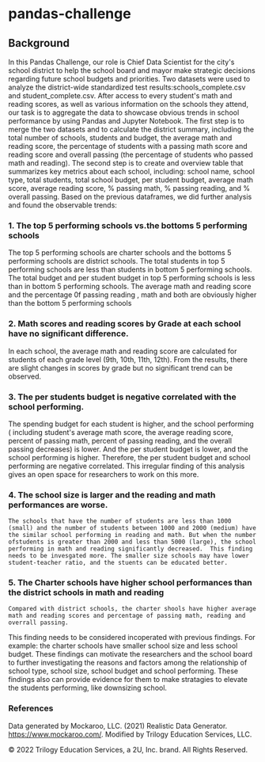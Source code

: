 # pandas-challenge
## Background
   In this Pandas Challenge, our role is Chief Data Scientist for the city's school district to help the school board and mayor make strategic decisions regarding future school budgets and priorities. Two datasets were used to analyze the district-wide standardized test results:schools_complete.csv and student_complete.csv. After access to every student's math and reading scores, as well as various information on the schools they attend, our task is to aggregate the data to showcase obvious trends in school performance by using Pandas and Jupyter Notebook.
  The first step is to merge the two datasets and to calculate the district summary, including the total number of schools, students and budget, the average math and reading score, the percentage of students with a passing math score and reading score and overall passing (the percentage of students who passed math and reading). The second step is to create and overview table that summarizes key metrics about each school, including: school name, school type, total students, total school budget, per student budget, average math score, average reading score, % passing math, % passing reading, and % overall passing.
Based on the previous dataframes, we did further analysis and found the observable trends:
### 1. The top 5 performing schools vs.the bottoms 5 performing schools
   The top 5 performing schools are charter schools and the bottoms 5 performing schools are district schools. The total students in top 5 performing schools are less than students in bottom 5 performing schools. The total budget and per student budget in top 5 performing schools is less than in bottom 5 performing schools. The average math and reading score and the percentage 0f passing reading , math and both are obviously higher than the bottom 5 performing schools   
### 2. Math scores and reading scores by Grade at each school have no significant difference.
   In each school, the average math and reading score are calculated for students of each grade level (9th, 10th, 11th, 12th). From the results, there are slight changes in scores by grade but no significant trend can be observed.
### 3. The per students budget is negative correlated with the school performing.
   The spending budget for each student is higher, and the school performing ( including student's average math score, the average reading score, percent of passing math, percent of passing reading, and the overall passing decreases) is lower. And the per student budget is lower, and the school performing is higher. Therefore, the per student budget and school performing are negative correlated. This irregular finding of this analysis gives an open space for researchers to work on this more.
### 4. The school size is larger and the reading and math performances are worse.
    The schools that have the number of students are less than 1000 (small) and the number of students between 1000 and 2000 (medium) have the similar school performing in reading and math. But when the number ofstudents is greater than 2000 and less than 5000 (large), the school performing in math and reading significantly decreased.  This finding needs to be invesgated more. The smaller size schools may have lower student-teacher ratio, and the stuents can be educated better.
### 5. The Charter schools have higher school performances than the district schools in math and reading
    Compared with district schools, the charter shools have higher average math and reading scores and percentage of passing math, reading and overrall passing.
This finding needs to be considered incoperated with previous findings. For example: the charter schools have smaller school size and less school budget. 
    These findings can motivate the researchers and the school board to further investigating the reasons and factors among the relationship of school type, school size, school budget and school performing. These findings also can provide evidence for them to make stratagies to elevate the students performing, like downsizing school.
### References
Data generated by Mockaroo, LLC. (2021) Realistic Data Generator. https://www.mockaroo.com/. Modified by Trilogy Education Services, LLC.

© 2022 Trilogy Education Services, a 2U, Inc. brand. All Rights Reserved.
